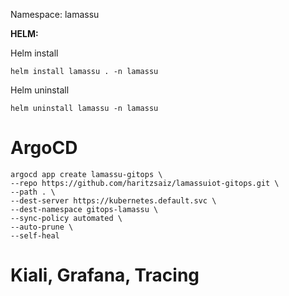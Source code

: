 Namespace: lamassu

**HELM:**


Helm install
```
helm install lamassu . -n lamassu

```
Helm uninstall
```
helm uninstall lamassu -n lamassu
```

# ArgoCD

```
argocd app create lamassu-gitops \
--repo https://github.com/haritzsaiz/lamassuiot-gitops.git \
--path . \
--dest-server https://kubernetes.default.svc \
--dest-namespace gitops-lamassu \
--sync-policy automated \
--auto-prune \
--self-heal
```

# Kiali, Grafana, Tracing

```

```